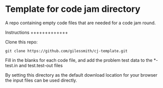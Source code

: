 Template for code jam directory
=================================

A repo containing empty code files that are needed for a code 
jam round. 


Instructions
+++++++++++++

Clone this repo:

    git clone https://github.com/gilessmith/cj-template.git

Fill in the blanks for each code file, and add the problem test data to the *-test.in and test.test-out files

By setting this directory as the default download location for your browser
the input files can be used directly.



